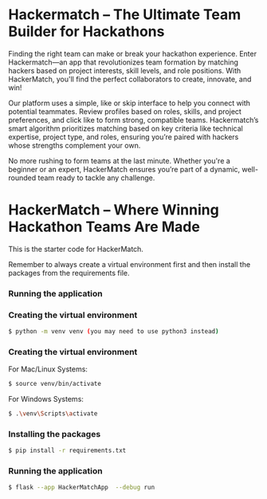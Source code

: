 # Hackermatch – The Ultimate Team Builder for Hackathons

Finding the right team can make or break your hackathon experience. Enter Hackermatch—an app that revolutionizes team formation by matching hackers based on project interests, skill levels, and role positions. With HackerMatch, you'll find the perfect collaborators to create, innovate, and win!

Our platform uses a simple, like or skip interface to help you connect with potential teammates. Review profiles based on roles, skills, and project preferences, and click like to form strong, compatible teams. Hackermatch’s smart algorithm prioritizes matching based on key criteria like technical expertise, project type, and roles, ensuring you’re paired with hackers whose strengths complement your own.

No more rushing to form teams at the last minute. Whether you're a beginner or an expert, HackerMatch ensures you’re part of a dynamic, well-rounded team ready to tackle any challenge.

# HackerMatch – Where Winning Hackathon Teams Are Made

This is the starter code for HackerMatch. 

Remember to always create a virtual environment first and then install the packages from the requirements file.

### Running the application

### Creating the virtual environment
```bash
$ python -m venv venv (you may need to use python3 instead)
```
### Creating the virtual environment
For Mac/Linux Systems:
```bash
$ source venv/bin/activate 
```
For Windows Systems:
```bash
$ .\venv\Scripts\activate
```
### Installing the packages
```bash
$ pip install -r requirements.txt
```
### Running the application
```bash
$ flask --app HackerMatchApp  --debug run
```